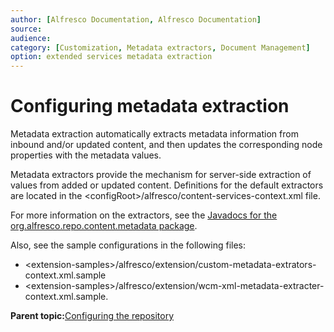 ```yaml
---
author: [Alfresco Documentation, Alfresco Documentation]
source: 
audience: 
category: [Customization, Metadata extractors, Document Management]
option: extended services metadata extraction
---
```


# Configuring metadata extraction

Metadata extraction automatically extracts metadata information from inbound and/or updated content, and then updates the corresponding node properties with the metadata values.

Metadata extractors provide the mechanism for server-side extraction of values from added or updated content. Definitions for the default extractors are located in the <configRoot\>/alfresco/content-services-context.xml file.

For more information on the extractors, see the [Javadocs for the org.alfresco.repo.content.metadata package](http://dev.alfresco.com/resource/docs/java/repository/index.html?org/alfresco/repo/content/metadata/package-summary.html).

Also, see the sample configurations in the following files:

-   <extension-samples\>/alfresco/extension/custom-metadata-extrators-context.xml.sample
-   <extension-samples\>/alfresco/extension/wcm-xml-metadata-extracter-context.xml.sample.

**Parent topic:**[Configuring the repository](../concepts/intro-core.md)

